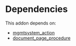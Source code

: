 # Dependencies

This addon depends on:

- [mgmtsystem_action](https://github.com/bringout/oca-technical)
- [document_page_procedure](https://github.com/bringout/oca-technical)

